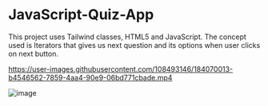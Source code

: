 # JavaScript-Quiz-App
This project uses Tailwind classes, HTML5 and JavaScript. The concept used is Iterators that gives us next question and its options when user clicks on next button.




https://user-images.githubusercontent.com/108493146/184070013-b4546562-7859-4aa4-90e9-06bd771cbade.mp4


![image](https://user-images.githubusercontent.com/108493146/184069991-a02e4ccc-44b1-4e19-b608-7096cfe70547.png)



